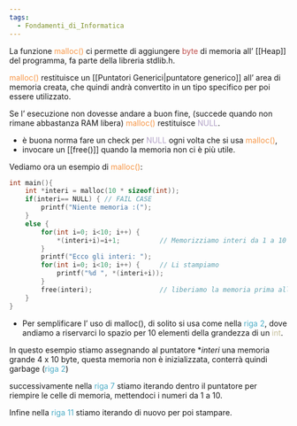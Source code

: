 ```yaml
---
tags:
  - Fondamenti_di_Informatica
---
```

La funzione <font color="#f79646">malloc()</font> ci permette di aggiungere <font color="#c0504d">byte</font> di memoria all’ [[Heap]] del programma, fa parte della libreria stdlib.h.

<font color="#f79646">malloc()</font> restituisce un [[Puntatori Generici|puntatore generico]] all’ area di memoria creata, che quindi andrà convertito in un tipo specifico per poi essere utilizzato.

Se l’ esecuzione non dovesse andare a buon fine, (succede quando non rimane abbastanza RAM libera) <font color="#f79646">malloc()</font> restituisce <font color="#b2a2c7">NULL</font>.
- è buona norma fare un check per <font color="#b2a2c7">NULL</font> ogni volta che si usa <font color="#f79646">malloc()</font>,
- invocare un [[free()]] quando la memoria non ci è più utile.

Vediamo ora un esempio di <font color="#f79646">malloc()</font>:

```C
int main(){
	int *interi = malloc(10 * sizeof(int));
	if(interi== NULL) { // FAIL CASE
		printf("Niente memoria :(");
	}
	else {
		for(int i=0; i<10; i++) {
			*(interi+i)=i+1;          // Memorizziamo interi da 1 a 10
		}
		printf("Ecco gli interi: ");
		for(int i=0; i<10; i++) {     // Li stampiamo
			printf("%d ", *(interi+i)); 
		}
		free(interi);                 // liberiamo la memoria prima allocata.
	}
}
```

- Per semplificare l’ uso di malloc(), di solito si usa come nella <font color="#4bacc6">riga 2</font>, dove andiamo a riservarci lo spazio per 10 elementi della grandezza di un <font color="#c4bd97">int</font>. 

In questo esempio stiamo assegnando al puntatore $*interi$ una memoria grande 4 x 10 byte, questa memoria non è inizializzata, conterrà quindi garbage (<font color="#4bacc6">riga 2</font>)

successivamente nella <font color="#4bacc6">riga 7</font> stiamo iterando dentro il puntatore per riempire le celle di memoria, mettendoci i numeri da 1 a 10. 

Infine nella <font color="#4bacc6">riga 11</font> stiamo iterando di nuovo per poi stampare.